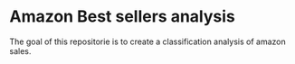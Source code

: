 # Amazon Best sellers analysis

The goal of this repositorie is to create a classification analysis of amazon sales.
